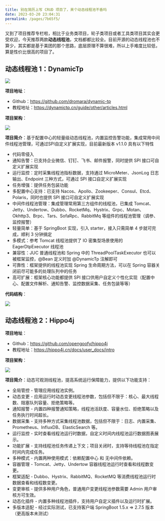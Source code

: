 ```yaml
---
title: 别在简历上写 CRUD 项目了，来个动态线程池不香吗
date: 2023-03-20 23:04:31
permalink: /pages/7b65f5/
---
```

又到了项目推荐专栏啦，相比于业务类项目，轮子类项目或者工具类项目其实会更受欢迎，今天推荐两款**动态线程池**，文档都都比较全。目前开源的动态线程池也不算少，其实都是基于美团的那个思路，底层原理不算很难，所以上手难度比较低，算是性价比很高的项目了。

## 动态线程池 1：DynamicTp

![](https://cs-wiki.oss-cn-shanghai.aliyuncs.com/img/image-20230320230553106.png)

**项目地址**：

- Github：https://github.com/dromara/dynamic-tp
- 教程地址：https://dynamictp.cn/guide/other/articles.html

**项目架构**：

![](https://cs-wiki.oss-cn-shanghai.aliyuncs.com/img/image-20230320231357490.png)

**项目简介**：基于配置中心的轻量级动态线程池，内置监控告警功能，集成常用中间件线程池管理，可通过SPI自定义扩展实现，目前最新版本 v1.1.0 具有以下特性

- 代码零侵入
- 通知告警：已支持企业微信、钉钉、飞书、邮件报警，同时提供 SPI 接口可自定义扩展实现
- 运行监控：定时采集线程池指标数据，支持通过 MicroMeter、JsonLog 日志输出、Endpoint 三种方式，可通过 SPI 接口自定义扩展实现
- 任务增强：提供任务包装功能
- 多配置中心支持：已支持 Nacos、Apollo、Zookeeper、Consul、Etcd、Polaris，同时也提供 SPI 接口可自定义扩展实现
- 中间件线程池管理：集成管理常用第三方组件的线程池，已集成 Tomcat、Jetty、Undertow、Dubbo、RocketMq、Hystrix、Grpc、Motan、Okhttp3、Brpc、Tars、SofaRpc、RabbitMq 等组件的线程池管理（调参、监控报警）
- 轻量简单：基于 SpringBoot 实现，引入 starter，接入只需简单 4 步就可完成，顺利 3 分钟搞定
- 多模式：参考 Tomcat 线程池提供了 IO 密集型场景使用的 EagerDtpExecutor 线程池
- 兼容性：JUC 普通线程池和 Spring 中的 ThreadPoolTaskExecutor 也可以被框架监控，@Bean 定义时加 @DynamicTp 注解即可
- 可靠性：框架提供的线程池实现 Spring 生命周期方法，可以在 Spring 容器关闭前尽可能多的处理队列中的任务
- 高可扩展：框架核心功能都提供 SPI 接口供用户自定义个性化实现（配置中心、配置文件解析、通知告警、监控数据采集、任务包装等等）

**代码结构**：

![](https://cs-wiki.oss-cn-shanghai.aliyuncs.com/img/image-20230320231502644.png)

## 动态线程池 2：Hippo4j

**项目地址**：

- Github：https://github.com/opengoofy/hippo4j
- 教程地址：https://hippo4j.cn/docs/user_docs/intro

**项目架构**：

![](https://cs-wiki.oss-cn-shanghai.aliyuncs.com/img/image-20230320232121728.png)

**项目简介**：动态可观测线程池，提高系统运行保障能力，提供以下功能支持：

- 全局管控 - 管理应用线程池实例。
- 动态变更 - 应用运行时动态变更线程池参数，包括但不限于：核心、最大线程数、阻塞队列容量、拒绝策略等。
- 通知报警 - 内置四种报警通知策略，线程池活跃度、容量水位、拒绝策略以及任务执行时间超长。
- 数据采集 - 支持多种方式采集线程池数据，包括但不限于：日志、内置采集、Prometheus、InfluxDB、ElasticSearch 等。
- 运行监控 - 实时查看线程池运行时数据，自定义时间内线程池运行数据图表展示。
- 功能扩展 - 支持线程池任务传递上下文；项目关闭时，支持等待线程池在指定时间内完成任务。
- 多种模式 - 内置两种使用模式：依赖配置中心 和 无中间件依赖。
- 容器管理 - Tomcat、Jetty、Undertow 容器线程池运行时查看和线程数变更。
- 框架适配 - Dubbo、Hystrix、RabbitMQ、RocketMQ 等消费线程池运行时数据查看和线程数变更。
- 变更审核 - 提供多种用户角色，普通用户变更线程池参数需要 Admin 用户审核方可生效。
- 动态化插件 - 内置多种线程池插件，支持用户自定义插件以及运行时扩展。
- 多版本适配 - 经过实际测试，已支持客户端 SpringBoot 1.5.x => 2.7.5 版本（更高版本未测试）